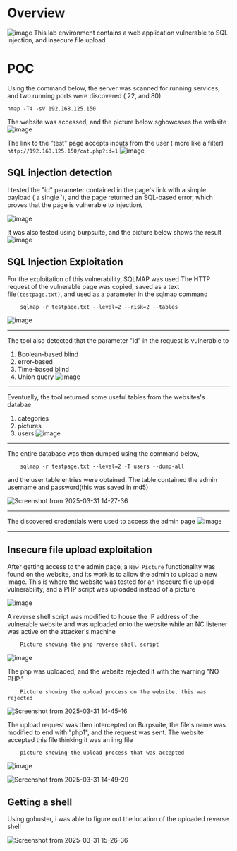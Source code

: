 # Overview

![image](https://github.com/user-attachments/assets/cc6282c4-5bfb-4f62-86ea-e00bec94290b)
This lab environment contains a web application vulnerable to SQL injection, and insecure file upload


# POC
Using the command below, the server was scanned for running services, and two running ports were discovered ( 22, and 80)

    nmap -T4 -sV 192.168.125.150

The website was accessed, and the picture below sghowcases the website
![image](https://github.com/user-attachments/assets/3b01ee4d-5d42-4f25-839d-f9d5a15f0da9)



The link to the "test" page accepts inputs from the user ( more like a filter) `http://192.168.125.150/cat.php?id=1`
![image](https://github.com/user-attachments/assets/be99cfbc-9da9-435a-bc17-24c4f00f1d27)


## SQL injection detection

I tested the "id" parameter contained in the page's link with a simple payload ( a single '), and the page returned an SQL-based error, which proves that the page is vulnerable to injection\

![image](https://github.com/user-attachments/assets/f93ebd8b-d8c3-4907-9270-205f0b3d9a1f)

It was also tested using burpsuite, and the picture below shows the result
![image](https://github.com/user-attachments/assets/bbb39fbc-c8ef-45f1-9be2-f6427d74f022)

## SQL Injection Exploitation
For the exploitation of this vulnerability, SQLMAP was used 
The HTTP request of the vulnerable page was copied, saved as a text file`(testpage.txt)`,  and used as a parameter in the sqlmap command

        sqlmap -r testpage.txt --level=2 --risk=2 --tables
    

![image](https://github.com/user-attachments/assets/0ba6050d-2960-47d4-b133-93b74363e58d)
___ 

The tool also detected that the parameter "id" in the request is vulnerable to 
1. Boolean-based blind
2. error-based
3. Time-based blind
4. Union query
![image](https://github.com/user-attachments/assets/3a58a255-b05c-4c56-b5bf-24242888cc64)

_____

Eventually, the tool returned some useful tables from the websites's databae
1. categories
2. pictures
3. users
![image](https://github.com/user-attachments/assets/ff562893-c1f7-4a01-93c4-3d03658c8acf)

____
The entire database was then dumped using the command below, 

        sqlmap -r testpage.txt --level=2 -T users --dump-all


and the user table entries were obtained.
The table contained the admin username and password(this was saved in md5)

![Screenshot from 2025-03-31 14-27-36](https://github.com/user-attachments/assets/f213e059-74eb-4e2c-bcbc-37599cd53533)

____

The discovered credentials were used to access the admin page
![image](https://github.com/user-attachments/assets/1e08b720-ab83-4176-bd43-0b79dbc39350)


____


## Insecure file upload exploitation

After getting access to the admin page, a `New Picture` functionality was found on the website, and its work is to allow the admin to upload a new image. This is where the website was tested for an insecure file upload vulnerability, and a PHP script was uploaded instead of a picture

![image](https://github.com/user-attachments/assets/f0a9229d-ec93-4347-a7b0-6f0d5a6c8bfc)



A reverse shell script was modified to house the IP address of the vulnerable website and was uploaded onto the website while an NC listener was active on the attacker's machine

        Picture showing the php reverse shell script
![image](https://github.com/user-attachments/assets/90ca856b-e1cc-4898-aa26-b821b2e086cc)


The php was uploaded, and the website rejected it with the warning "NO PHP."
     
        Picture showing the upload process on the website, this was rejected
![Screenshot from 2025-03-31 14-45-16](https://github.com/user-attachments/assets/878bc6f7-2cd5-434d-ad52-54203f8eac8e)


The upload request was then intercepted on Burpsuite, the file's name was modified to end with "php1", and the request was sent. The website accepted this file thinking it was an img file

        picture showing the upload process that was accepted
![image](https://github.com/user-attachments/assets/aacb8d19-1ef0-4e88-a72b-2e361fda949d)


![Screenshot from 2025-03-31 14-49-29](https://github.com/user-attachments/assets/97287cf0-5c8e-4a7c-8450-a7fadfe3a8f1)



## Getting a shell

Using gobuster, i was able to figure out the location of the uploaded reverse shell

        

![Screenshot from 2025-03-31 15-26-36](https://github.com/user-attachments/assets/f1010513-6a51-4541-969b-862a8644a45a)

